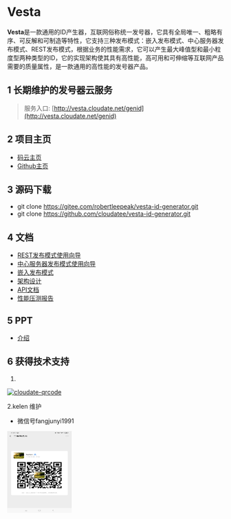 # Vesta

**Vesta**是一款通用的ID产生器，互联网俗称统一发号器，它具有全局唯一、粗略有序、可反解和可制造等特性，它支持三种发布模式：嵌入发布模式、中心服务器发布模式、REST发布模式，根据业务的性能需求，它可以产生最大峰值型和最小粒度型两种类型的ID，它的实现架构使其具有高性能，高可用和可伸缩等互联网产品需要的质量属性，是一款通用的高性能的发号器产品。

## 1 长期维护的发号器云服务 
>服务入口: [http://vesta.cloudate.net/genid](http://vesta.cloudate.net/genid)

## 2 项目主页 

- [码云主页](https://gitee.com/robertleepeak/vesta-id-generator)
- [Github主页](https://github.com/cloudatee/vesta-id-generator)

## 3 源码下载

- git clone https://gitee.com/robertleepeak/vesta-id-generator.git
- git clone https://github.com/cloudatee/vesta-id-generator.git

## 4 文档

- [REST发布模式使用向导](./vesta-doc/REST发布模式使用向导.md)
- [中心服务器发布模式使用向导](./vesta-doc/中心服务器发布模式使用向导.md)
- [嵌入发布模式](./vesta-doc/嵌入发布模式使用向导.md)
- [架构设计](./vesta-doc/架构设计.md)
- [API文档](./vesta-doc/API文档.md)
- [性能压测报告](./vesta-doc/性能压测报告.md)

## 5 PPT

- [介绍](./vesta-doc/介绍.pptx)

## 6 获得技术支持
1. 
<a href="./vesta-theme/我的微信QR.jpeg"><img src="./vesta-theme/我的微信QR.jpeg" alt="cloudate-qrcode" width="150" height="190" class="alignnone size-full wp-image-1138" /></a>

2.kelen 维护
* 微信号fangjunyi1991  

<a href="./vesta-theme/Screenshot_2020-03-10-00-20-23-005_com.tencent.png"><img src="./vesta-theme/Screenshot_2020-03-10-00-20-23-005_com.tencent.png" alt="cloudate-qrcode" width="150" height="190" class="alignnone size-full wp-image-1138" /></a>
